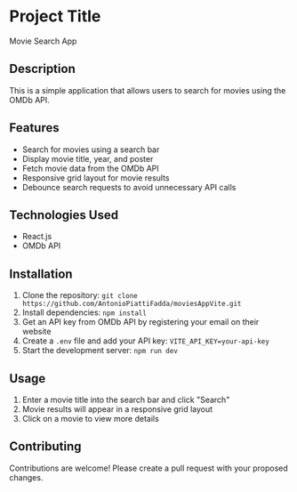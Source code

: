 # Project Title

Movie Search App

## Description

This is a simple application that allows users to search for movies using the OMDb API.

## Features

- Search for movies using a search bar
- Display movie title, year, and poster
- Fetch movie data from the OMDb API
- Responsive grid layout for movie results
- Debounce search requests to avoid unnecessary API calls

## Technologies Used

- React.js
- OMDb API

## Installation

1. Clone the repository: `git clone https://github.com/AntonioPiattiFadda/moviesAppVite.git`
2. Install dependencies: `npm install`
3. Get an API key from OMDb API by registering your email on their website
4. Create a `.env` file and add your API key: `VITE_API_KEY=your-api-key`
5. Start the development server: `npm run dev`

## Usage

1. Enter a movie title into the search bar and click "Search"
2. Movie results will appear in a responsive grid layout
3. Click on a movie to view more details

## Contributing

Contributions are welcome! Please create a pull request with your proposed changes.

